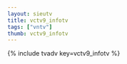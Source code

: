 ```yaml
--- 
layout: sieutv
title: vctv9_infotv
tags: ["vntv"]
thumb: vctv9_infotv
---
```

{% include tvadv key=vctv9_infotv %}
